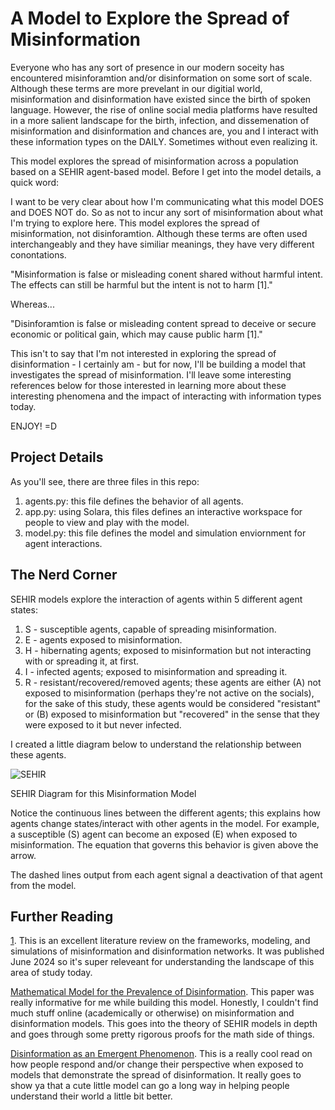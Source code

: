 # A Model to Explore the Spread of Misinformation #

Everyone who has any sort of presence in our modern soceity has encountered misinforamtion and/or disinformation on some sort of scale. Although these terms are more prevelant in our digitial world, misinformation and disinformation have existed since the birth of spoken language. However, the rise of online social media platforms have resulted in a more salient landscape for the birth, infection, and dissemenation of misinformation and disinformation and chances are, you and I interact with these information types on the DAILY. Sometimes without even realizing it.

This model explores the spread of misinformation across a population based on a SEHIR agent-based model. Before I get into the model details, a quick word:

I want to be very clear about how I'm communicating what this model DOES and DOES NOT do. So as not to incur any sort of misinformation about what I'm trying to explore here. This model explores the spread of misinformation, not disinforamtion. Although these terms are often used interchangeably and they have similiar meanings, they have very different conontations.

"Misinformation is false or misleading conent shared without harmful intent. The effects can still be harmful but the intent is not to harm [1]."

Whereas...

"Disinforamtion is false or misleading content spread to deceive or secure economic or political gain, which may cause public harm [1]."  

This isn't to say that I'm not interested in exploring the spread of disinformation - I certainly am - but for now, I'll be building a model that investigates the spread of misinformation. I'll leave some interesting references below for those interested in learning more about these interesting phenomena and the impact of interacting with information types today.

ENJOY! =D

## Project Details ##
As you'll see, there are three files in this repo:
1. agents.py: this file defines the behavior of all agents.
2. app.py: using Solara, this files defines an interactive workspace for people to view and play with the model.
3. model.py: this file defines the model and simulation enviornment for agent interactions.

## The Nerd Corner ##
SEHIR models explore the interaction of agents within 5 different agent states:
1. S - susceptible agents, capable of spreading misinformation.
2. E - agents exposed to misinformation.
3. H - hibernating agents; exposed to misinformation but not interacting with or spreading it, at first.
4. I - infected agents; exposed to misinformation and spreading it.
5. R - resistant/recovered/removed agents; these agents are either (A) not exposed to misinformation (perhaps they're not active on the socials), for the sake of this study, these agents would be considered "resistant" or (B) exposed to misinformation but "recovered" in the sense that they were exposed to it but never infected.

I created a little diagram below to understand the relationship between these agents. 

![SEHIR](https://github.com/user-attachments/assets/56794b54-d640-417d-a736-3b3295be1cdf)

SEHIR Diagram for this Misinformation Model

Notice the continuous lines between the different agents; this explains how agents change states/interact with other agents in the model. For example, a susceptible (S) agent can become an exposed (E) when exposed to misinformation. The equation that governs this behavior is given above the arrow. 

The dashed lines output from each agent signal a deactivation of that agent from the model.


## Further Reading ##

[1](https://arxiv.org/pdf/2406.09343). This is an excellent literature review on the frameworks, modeling, and simulations of misinformation and disinformation networks. It was published June 2024 so it's super releveant for understanding the landscape of this area of study today.

[Mathematical Model for the Prevalence of Disinformation](https://journals.indexcopernicus.com/api/file/viewByFileId/1472215). This paper was really informative for me while building this model. Honestly, I couldn't find much stuff online (academically or otherwise) on misinformation and disinformation models. This goes into the theory of SEHIR models in depth and goes through some pretty rigorous proofs for the math side of things.

[Disinformation as an Emergent Phenomenon](https://repository.isls.org/bitstream/1/10209/1/ICLS2023_2155-2156.pdf). This is a really cool read on how people respond and/or change their perspective when exposed to models that demonstrate the spread of disinformation. It really goes to show ya that a cute little model can go a long way in helping people understand their world a little bit better.
